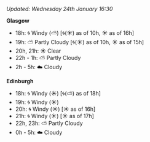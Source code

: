 *Updated: Wednesday 24th January 16:30*

**Glasgow**

* 18h: :cyclone: Windy (:partly_sunny:) [:cyclone:(:sunny:) as of 10h, :sunny: as of 16h]
* 19h: :partly_sunny: Partly Cloudy [:cyclone:(:sunny:) as of 10h, :sunny: as of 15h]
* 20h, 21h: :sunny: Clear
* 22h - 1h: :partly_sunny: Partly Cloudy
* 2h - 5h: :cloud: Cloudy

**Edinburgh**

* 18h: :cyclone: Windy (:sunny:) [:cyclone:(:partly_sunny:) as of 18h]
* 19h: :cyclone: Windy (:sunny:)
* 20h: :cyclone: Windy (:sunny:) [:sunny: as of 16h]
* 21h: :cyclone: Windy (:sunny:) [:sunny: as of 17h]
* 22h, 23h: :partly_sunny: Partly Cloudy
* 0h - 5h: :cloud: Cloudy
